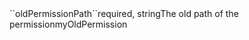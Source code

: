<tr><td>``oldPermissionPath``</td><td>required, string</td><td>The old path of the permission</td><td>myOldPermission</td><td></td></tr>
